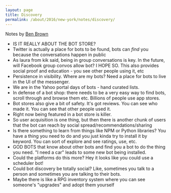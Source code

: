 ```yaml
---
layout: page
title: Discovery
permalink: /about/2016/new-york/notes/discovery/
---
```


Notes by [Ben Brown](https://twitter.com/benbrown)

* IS IT REALLY ABOUT THE BOT STORE?
* Twitter is actually a place for bots to be found, bots can _find_ you because the conversations happen in public
* As laura from kik said, being in group conversations is key. In the future, will Facebook group convos allow bot?  I HOPE SO. This also provides social proof and education - you see other people using it, etc
* Persistence in visibility. Where are my bots? Need a place for bots to live in the UI of the messenger.
* We are in the Yahoo portal days of bots - hand curated lists.
* In defense of a bot shop: there needs to be a very easy way to find bots, scroll through and browse them etc.  Billions of people use app stores.
* Bot stores also give a bit of safety. It's got reviews. You can see who made it. You can see that other people used it.
* Right now being featured in a bot store is killer.
* So user acquisition is one thing, but then there is another chunk of users that the bot can reach by social spread/recommendations/sharing
* Is there something to learn from things like NPM or Python libraries? You have a thing you need to do and you just kinda try to install it by keyword.  You can sort of explore and see ratings, use, etc.
* GOD BOTS that know about other bots and find you a bot to do the thing you need.  "I need a car" leads to some new bot being installed.
* Could the platforms do this more? Hey it looks like you could use a scheduler bot!
* Could bot discovery be totally social? Like, sometimes you talk to a person and sometimes you are talking to their bots.
* Maybe there is like a RPG inventory system where you can see someone's "upgrades" and adopt them yourself
